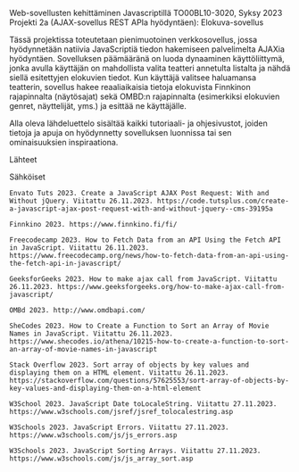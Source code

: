 Web-sovellusten kehittäminen Javascriptillä TO00BL10-3020, Syksy 2023
Projekti 2a (AJAX-sovellus REST APIa hyödyntäen): Elokuva-sovellus

Tässä projektissa toteutetaan pienimuotoinen verkkosovellus, jossa hyödynnetään natiivia JavaScriptiä tiedon hakemiseen palvelimelta AJAXia hyödyntäen. Sovelluksen päämääränä on luoda dynaaminen käyttöliittymä, jonka avulla käyttäjän on mahdollista valita teatteri annetulta listalta ja nähdä siellä esitettyjen elokuvien tiedot. Kun käyttäjä valitsee haluamansa teatterin, sovellus hakee reaaliaikaisia tietoja elokuvista Finnkinon rajapinnalta (näytösajat) sekä OMBD:n rajapinnalta (esimerkiksi elokuvien genret, näyttelijät, yms.) ja esittää ne käyttäjälle.

Alla oleva lähdeluettelo sisältää kaikki tutoriaali- ja ohjesivustot, joiden tietoja ja apuja on hyödynnetty sovelluksen luonnissa tai sen ominaisuuksien inspiraationa. 

Lähteet

Sähköiset

    Envato Tuts 2023. Create a JavaScript AJAX Post Request: With and Without jQuery. Viitattu 26.11.2023. https://code.tutsplus.com/create-a-javascript-ajax-post-request-with-and-without-jquery--cms-39195a
    
    Finnkino 2023. https://www.finnkino.fi/fi/
    
    Freecodecamp 2023. How to Fetch Data from an API Using the Fetch API in JavaScript. Viitattu 26.11.2023. https://www.freecodecamp.org/news/how-to-fetch-data-from-an-api-using-the-fetch-api-in-javascript/
    
    GeeksforGeeks 2023. How to make ajax call from JavaScript. Viitattu 26.11.2023. https://www.geeksforgeeks.org/how-to-make-ajax-call-from-javascript/
    
    OMBd 2023. http://www.omdbapi.com/
    
    SheCodes 2023. How to Create a Function to Sort an Array of Movie Names in JavaScript. Viitattu 26.11.2023. https://www.shecodes.io/athena/10215-how-to-create-a-function-to-sort-an-array-of-movie-names-in-javascript

    Stack Overflow 2023. Sort array of objects by key values and displaying them on a HTML element. Viitattu 26.11.2023. https://stackoverflow.com/questions/57625553/sort-array-of-objects-by-key-values-and-displaying-them-on-a-html-element

    W3School 2023. JavaScript Date toLocaleString. Viitattu 27.11.2023. https://www.w3schools.com/jsref/jsref_tolocalestring.asp
    
    W3Schools 2023. JavaScript Errors. Viitattu 27.11.2023. https://www.w3schools.com/js/js_errors.asp
  
    W3Schools 2023. JavaScript Sorting Arrays. Viitattu 27.11.2023. https://www.w3schools.com/js/js_array_sort.asp

  
